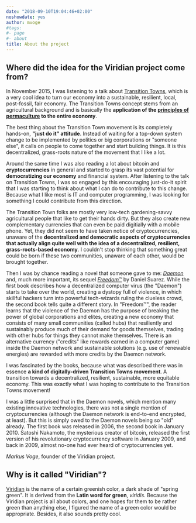 ```yaml
---
date: "2018-09-10T19:04:46+02:00"
noshowdate: yes
author: mvoge
#tags:
#- page
#- about
title: About the project
---
```


## Where did the idea for the Viridian project come from?

In November 2015, I was listening to a talk about [Transition Towns](https://transitionnetwork.org/),
which is a very cool idea to turn our economy into a sustainable, resilient,
local, post-fossil, fair economy. The Transition Towns concept stems from
an agricultural background and is basically the
**application of the [principles of permaculture](https://permacultureprinciples.com/) to the entire economy**.

The best thing about the Transition Town movement is its completely hands-on,
**"just do it" attitude**. Instead of waiting for a top-down system change to be
implemented by politics or big corporations or "someone else", it calls on
people to come together and start building things. It is this decentralized,
grass-roots nature of the movement that I like a lot.

Around the same time I was also reading a lot about bitcoin and **cryptocurrencies**
in general and started to grasp its vast potential for **democratizing our economy**
and financial system. After listening to the talk on Transition Towns, I was so
engaged by this encouraging just-do-it spirit that I was starting to think about
what I can do to contribute to this change. Because what I like most is IT and
computer programming, I was looking for something I could contribute from this
direction.

The Transition Town folks are mostly very low-tech gardening-savvy agricultural
people that like to get their hands dirty. But they also create new complementary
currencies that can even be paid digitially with a mobile phone. Yet, they did
not seem to have taken notice of cryptocurrencies, unaware of the
**decentralized and democratic aspects of cryptocurrencies that actually align quite well with the idea of a decentralized, resilient, grass-roots-based economy**.
I couldn't stop thinking that something great could be born if these two
communities, unaware of each other, would be brought together.

Then I was by chance reading a novel that someone gave to me: [*Daemon*](https://en.wikipedia.org/wiki/Daemon_(novel_series)) and, much
more important, its sequel [*Freedom™*](https://en.wikipedia.org/wiki/Freedom%E2%84%A2)
by Daniel Suarez. While the first book describes how a decentralized computer
virus (the "Daemon") starts to take over the world, creating a dystopy full
of violence, in which skillful hackers turn into powerful tech-wizards ruling
the clueless crowd, the second book tells quite a different story. In "Freedom™",
the reader learns that the violence of the Daemon has the purpose of breaking
the power of global corporations and elites, creating a new economy that consists
of many small communities (called hubs) that resiliently and sustainably produce
much of their demand for goods themselves, trading with other hubs for things
they cannot make themselves. There is an alternative currency ("credits"
like rewards earned in a computer game) inside the Daemon network and sustainable
solutions (e.g. use of renewable energies) are rewarded with more credits by the
Daemon network.

I was fascinated by the books, because what was described there was in essence
**a kind of digitally-driven Transition Towns movement**. A transition towards a
decentralized, resilient, sustainable, more equitable economy. This was exactly
what I was hoping to contribute to the Transition Towns movement!

I was a little surprised that in the Daemon novels, which mention many existing
innovative technologies, there was not a single mention of cryptocurrencies
(although the Daemon network is end-to-end encrypted, at least). But this is
simply owed to the Daemon novels being so "old" already. The first book was
released in 2006, the second book in January 2010. Satoshi Nakamoto,
the mysterious creator of bitcoin, released the first version of his
revolutionary cryptocurrency software in January 2009, and back in 2009, almost
no-one had ever heard of cryptocurrencies yet.

*Markus Voge*, founder of the Viridian project.

## Why is it called "Viridian"?

[Viridian](https://en.wikipedia.org/wiki/Viridian) is the name of a certain
greenish color, a dark shade of "spring green". It is derived from the
**Latin word for green**, *viridis*. Because the Viridian project is all about
colors, and one hopes for them to be rather green than anything else, I figured
the name of a green color would be appropriate. Besides, it also sounds pretty cool.
